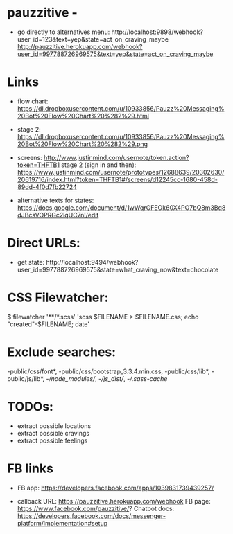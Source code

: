 # pauzzitive - 

- go directly to alternatives menu:
http://localhost:9898/webhook?user_id=123&text=yep&state=act_on_craving_maybe
http://pauzzitive.herokuapp.com/webhook?user_id=997788726969575&text=yep&state=act_on_craving_maybe



# Links 
- flow chart:
https://dl.dropboxusercontent.com/u/10933856/Pauzz%20Messaging%20Bot%20Flow%20Chart%20%282%29.html
- stage 2: https://dl.dropboxusercontent.com/u/10933856/Pauzz%20Messaging%20Bot%20Flow%20Chart%20%282%29.png

- screens:
http://www.justinmind.com/usernote/token.action?token=THFTB1
stage 2 (sign in and then):
https://www.justinmind.com/usernote/prototypes/12688639/20302630/20619716/index.html?token=THFTB1#/screens/d12245cc-1680-458d-89dd-4f0d7fb22724

- alternative texts for states: 
https://docs.google.com/document/d/1wWqrGFEOk60X4PO7bQ8m3Bq8dJBcsVOPRGc2lqUC7nI/edit

# Direct URLs:
- get state: http://localhost:9494/webhook?user_id=997788726969575&state=what_craving_now&text=chocolate

# CSS Filewatcher:
$ filewatcher '**/*.scss' 'scss $FILENAME > $FILENAME.css; echo "created"-$FILENAME; date'

# Exclude searches:
-public/css/font*, -public/css/bootstrap_3.3.4.min.css, -public/css/lib*, -public/js/lib*, -*/node_modules/*, -*/js_dist/*, -*/.sass-cache*

# TODOs:
- extract possible locations 
- extract possible cravings
- extract possible feelings   

# FB links
- FB app: https://developers.facebook.com/apps/1039831739439257/
* callback URL: https://pauzzitive.herokuapp.com/webhook
FB page: https://www.facebook.com/pauzzitive/?
Chatbot docs: https://developers.facebook.com/docs/messenger-platform/implementation#setup
